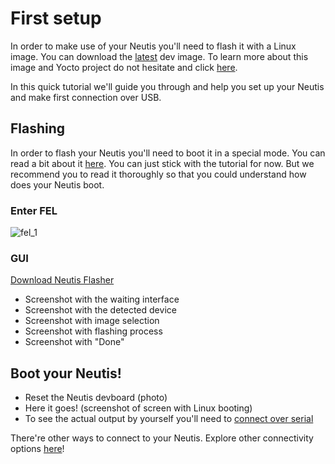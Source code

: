 # First setup

In order to make use of your Neutis you'll need to flash it with a Linux image. 
You can download the [latest]() dev image. To learn more about this image
and Yocto project do not hesitate and click [here](../yocto/why.md). 

In this quick tutorial we'll guide you through and help you set up your
Neutis and make first connection over USB.

## Flashing

In order to flash your Neutis you'll need to boot it in a special mode.
You can read a bit about it [here](fel.md). You can just stick with the tutorial
for now. But we recommend you to read it thoroughly so that you could understand
how does your Neutis boot.

### Enter FEL

![fel_1](../../img/intro/fel_1.gif)</a>

### GUI

[Download Neutis Flasher]()

- Screenshot with the waiting interface
- Screenshot with the detected device
- Screenshot with image selection
- Screenshot with flashing process
- Screenshot with "Done"

## Boot your Neutis!

- Reset the Neutis devboard (photo)
- Here it goes! (screenshot of screen with Linux booting)
- To see the actual output by yourself you'll need to [connect over serial](../connectivity/usb-serial.md)

There're other ways to connect to your Neutis. Explore other connectivity options [here](../connectivity/connectivity.md)!
